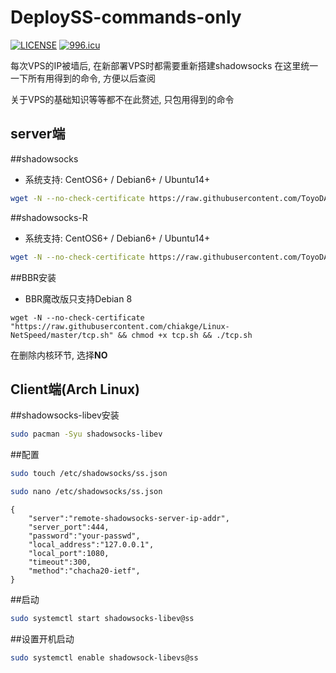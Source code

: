 # DeploySS-commands-only

[![LICENSE](https://img.shields.io/badge/license-Anti%20996-blue.svg)](https://github.com/996icu/996.ICU/blob/master/LICENSE)
[![996.icu](https://img.shields.io/badge/link-996.icu-red.svg)](https://996.icu)

每次VPS的IP被墙后, 在新部署VPS时都需要重新搭建shadowsocks
在这里统一一下所有用得到的命令, 方便以后查阅

关于VPS的基础知识等等都不在此赘述, 只包用得到的命令


server端
-----------------------------
##shadowsocks
- 系统支持: CentOS6+ / Debian6+ / Ubuntu14+

```bash
wget -N --no-check-certificate https://raw.githubusercontent.com/ToyoDAdoubi/doubi/master/ss-go.sh && chmod +x ss-go.sh && bash ss-go.sh
```

##shadowsocks-R
- 系统支持: CentOS6+ / Debian6+ / Ubuntu14+
```bash
wget -N --no-check-certificate https://raw.githubusercontent.com/ToyoDAdoubi/doubi/master/ssr.sh && chmod +x ssr.sh && bash ssr.sh
```

##BBR安装
- BBR魔改版只支持Debian 8
```bansh
wget -N --no-check-certificate "https://raw.githubusercontent.com/chiakge/Linux-NetSpeed/master/tcp.sh" && chmod +x tcp.sh && ./tcp.sh
```

在删除内核环节, 选择**NO**


Client端(Arch Linux)
----------------------------
##shadowsocks-libev安装
```bash
sudo pacman -Syu shadowsocks-libev
```

##配置
```bash
sudo touch /etc/shadowsocks/ss.json
```
```bash
sudo nano /etc/shadowsocks/ss.json
```

```
{
	"server":"remote-shadowsocks-server-ip-addr",
	"server_port":444,
	"password":"your-passwd",
	"local_address":"127.0.0.1",
	"local_port":1080,
	"timeout":300,
	"method":"chacha20-ietf",
}
```
##启动
```bash
sudo systemctl start shadowsocks-libev@ss
```
##设置开机启动
```bash
sudo systemctl enable shadowsock-libevs@ss
```
